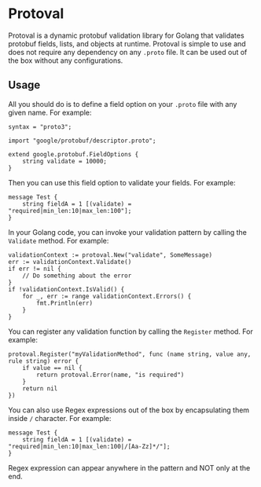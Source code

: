 # Protoval 
Protoval is a dynamic protobuf validation library for Golang that validates protobuf fields, lists, and objects at runtime. Protoval is simple to use and does not require any dependency on any `.proto` file. It can be used out of the box without any configurations. 

## Usage 
All you should do is to define a field option on your `.proto` file with any given name. For example: 

    syntax = "proto3";

    import "google/protobuf/descriptor.proto";

    extend google.protobuf.FieldOptions {
        string validate = 10000;
    }

Then you can use this field option to validate your fields. For example: 

    message Test {
        string fieldA = 1 [(validate) = "required|min_len:10|max_len:100"];
    }

In your Golang code, you can invoke your validation pattern by calling the `Validate` method. For example: 

    validationContext := protoval.New("validate", SomeMessage)
    err := validationContext.Validate()
    if err != nil {
        // Do something about the error
    }
    if !validationContext.IsValid() {
        for _, err := range validationContext.Errors() {
            fmt.Println(err)
        }
    }

You can register any validation function by calling the `Register` method. For example: 

    protoval.Register("myValidationMethod", func (name string, value any, rule string) error {
        if value == nil {
            return protoval.Error(name, "is required")
        }
        return nil
    })

You can also use Regex expressions out of the box by encapsulating them inside `/` character. For example: 

    message Test {
        string fieldA = 1 [(validate) = "required|min_len:10|max_len:100|/[Aa-Zz]*/"];
    }

Regex expression can appear anywhere in the pattern and NOT only at the end. 